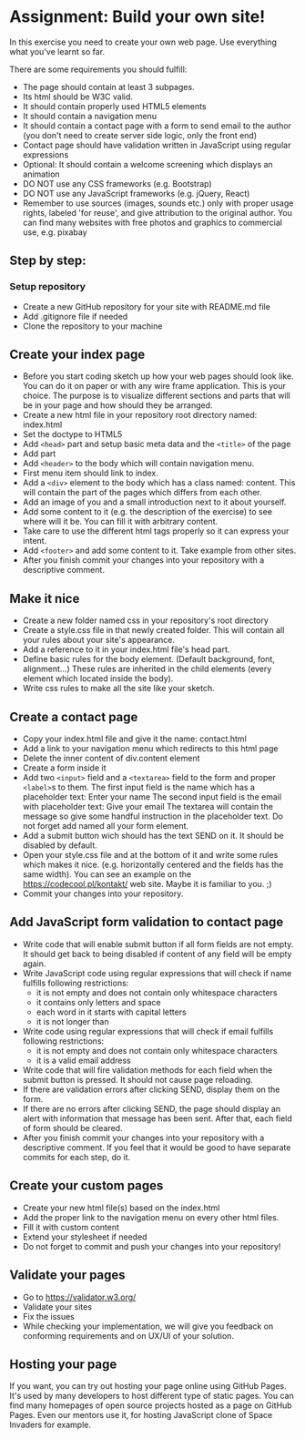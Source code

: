# __Assignment: Build your own site!__

In this exercise you need to create your own web page. Use everything what you've learnt so far.

There are some requirements you should fulfill:

- The page should contain at least 3 subpages.
- Its html should be W3C valid.
- It should contain properly used HTML5 elements
- It should contain a navigation menu
- It should contain a contact page with a form to send email to the author (you don't need to create server side logic, only the front end)
- Contact page should have validation written in JavaScript using regular expressions
- Optional: It should contain a welcome screening which displays an animation
- DO NOT use any CSS frameworks (e.g. Bootstrap)
- DO NOT use any JavaScript frameworks (e.g. jQuery, React)
- Remember to use sources (images, sounds etc.) only with proper usage rights, labeled 'for reuse', and give attribution to the original author. You can find many websites with free photos and graphics to commercial use, e.g. pixabay

## __Step by step__:

### __Setup repository__

- Create a new GitHub repository for your site with README.md file
- Add .gitignore file if needed
- Clone the repository to your machine

## __Create your index page__

- Before you start coding sketch up how your web pages should look like. You can do it on paper or with any wire frame application. This is your choice. The purpose is to visualize different sections and parts that will be in your page and how should they be arranged.
- Create a new html file in your repository root directory named: index.html
- Set the doctype to HTML5
- Add `<head>` part and setup basic meta data and the `<title>` of the page
- Add part
- Add `<header>` to the body which will contain navigation menu. 
- First menu item should link to index.
- Add a `<div>` element to the body which has a class named: content. This will contain the part of the pages which differs from each other.
- Add an image of you and a small introduction next to it about yourself.
- Add some content to it (e.g. the description of the exercise) to see where will it be. You can fill it with arbitrary content. 
- Take care to use the different html tags properly so it can express your intent.
- Add `<footer>` and add some content to it. Take example from other sites.
- After you finish commit your changes into your repository with a descriptive comment.

## __Make it nice__

- Create a new folder named css in your repository's root directory
- Create a style.css file in that newly created folder. This will contain all your rules about your site's appearance.
- Add a reference to it in your index.html file's head part.
- Define basic rules for the body element. (Default background, font, alignment...) These rules are inherited in the child elements (every element which located inside the body).
- Write css rules to make all the site like your sketch.

## __Create a contact page__

- Copy your index.html file and give it the name: contact.html
- Add a link to your navigation menu which redirects to this html page
- Delete the inner content of div.content element
- Create a form inside it
- Add two `<input>` field and a `<textarea>` field to the form and proper `<label>`s to them. The first input field is the name which has a placeholder text: Enter your name The second input field is the email with placeholder text: Give your email The textarea will contain the message so give some handful instruction in the placeholder text. Do not forget add named all your form element.
- Add a submit button wich should has the text SEND on it. It should be disabled by default.
- Open your style.css file and at the bottom of it and write some rules which makes it nice. (e.g. horizontally centered and the fields has the same width). You can see an example on the https://codecool.pl/kontakt/ web site. Maybe it is familiar to you. ;)
- Commit your changes into your repository.

## __Add JavaScript form validation to contact page__

- Write code that will enable submit button if all form fields are not empty. It should get back to being disabled if content of any field will be empty again.
- Write JavaScript code using regular expressions that will check if name fulfills following restrictions:
  - it is not empty and does not contain only whitespace characters
  - it contains only letters and space
  - each word in it starts with capital letters
  - it is not longer than
- Write code using regular expressions that will check if email fulfills following restrictions:
  - it is not empty and does not contain only whitespace characters
  - it is a valid email address
- Write code that will fire validation methods for each field when the submit button is pressed. It should not cause page reloading.
- If there are validation errors after clicking SEND, display them on the form.
- If there are no errors after clicking SEND, the page should display an alert with information that message has been sent. After that, each field of form should be cleared.
- After you finish commit your changes into your repository with a descriptive comment. If you feel that it would be good to have separate commits for each step, do it.

## __Create your custom pages__

- Create your new html file(s) based on the index.html
- Add the proper link to the navigation menu on every other html files.
- Fill it with custom content
- Extend your stylesheet if needed
- Do not forget to commit and push your changes into your repository!

## __Validate your pages__

- Go to https://validator.w3.org/
- Validate your sites
- Fix the issues
- While checking your implementation, we will give you feedback on conforming requirements and on UX/UI of your solution.

## __Hosting your page__

If you want, you can try out hosting your page online using GitHub Pages. It's used by many developers to host different type of static pages. You can find many homepages of open source projects hosted as a page on GitHub Pages. Even our mentors use it, for hosting JavaScript clone of Space Invaders for example.